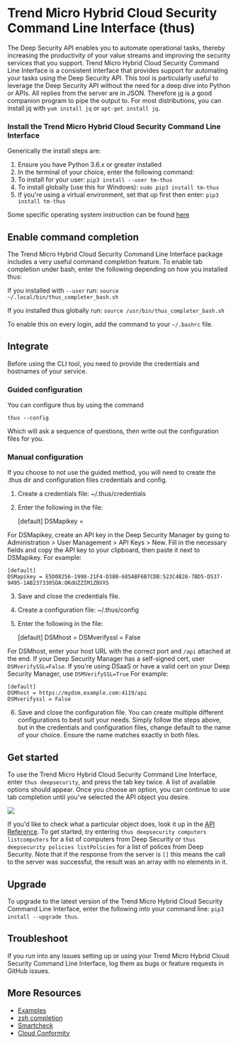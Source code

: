
# Trend Micro Hybrid Cloud Security Command Line Interface (thus)

The Deep Security API enables you to automate operational tasks, thereby increasing the productivity of your value streams and improving the security services that you support. Trend Micro Hybrid Cloud Security Command Line Interface is a consistent interface that provides support for automating your tasks using the Deep Security API. This tool is particularly useful to leverage the Deep Security API without the need for a deep dive into Python or APIs.
All replies from the server are in JSON. Therefore [jq](https://stedolan.github.io/jq/) is a good companion program to pipe the output to. For most distributions, you can install jq with `yum install jq` or `apt-get install jq`.

### Install the Trend Micro Hybrid Cloud Security Command Line Interface

Generically the install steps are: 
1.	Ensure you have Python 3.6.x or greater installed
2.	In the terminal of your choice, enter the following command: 
3.	To install for your user: `pip3 install --user tm-thus`
4.	To install globally (use this for Windows): `sudo pip3 install tm-thus`
5.	If you're using a virtual environment, set that up first then enter: `pip3 install tm-thus`

Some specific operating system instruction can be found [here](doc/os_install.md)

## Enable command completion

The Trend Micro Hybrid Cloud Security Command Line Interface package includes a very useful command completion feature.
To enable tab completion under bash, enter the following depending on how you installed thus:

If you installed with `--user` run:
`source ~/.local/bin/thus_completer_bash.sh`

If you installed thus globally run:
`source /usr/bin/thus_completer_bash.sh`

To enable this on every login, add the command to your `~/.bashrc` file. 

## Integrate

Before using the CLI tool, you need to provide the credentials and hostnames of your service.

### Guided configuration

You can configure thus by using the command 

`thus --config`

Which will ask a sequence of questions, then write out the configuration files for you.
 

### Manual configuration

If you choose to not use the guided method, you will need to create the .thus dir and configuration files credentials and config. 
1.	Create a credentials file: ~/.thus/credentials
2.	Enter the following in the file:

    [default]
    DSMapikey =

For DSMapikey, create an API key in the Deep Security Manager by going to Administration > User Management > API Keys > New. Fill in the necessary fields and copy the API key to your clipboard, then paste it next to DSMapikey. For example:

    [default]
    DSMapikey = E5D08256-1998-21F4-D38B-685ABF6B7CDB:523C4B26-7BD5-D537-9495-1AB2373305DA:OKdUZZIM1ZBVXS

3.	Save and close the credentials file.
4.	Create a configuration file: ~/.thus/config
5.	Enter the following in the file:

    [default]
    DSMhost =
    DSMverifyssl = False
    
For DSMhost, enter your host URL with the correct port and `/api` attached at the end. If your Deep Security Manager has a self-signed cert, user `DSMverifySSL=False`. If you're using DSaaS or have a valid cert on your Deep Security Manager, use `DSMVerifySSL=True` For example:

    [default]
    DSMhost = https://mydsm.example.com:4119/api
    DSMverifyssl = False

6.	Save and close the configuration file.
You can create multiple different configurations to best suit your needs. Simply follow the steps above, but in the credentials and configuration files, change default to the name of your choice. Ensure the name matches exactly in both files.

## Get started

To use the Trend Micro Hybrid Cloud Security Command Line Interface, enter `thus deepsecurity`, and press the tab key twice. A list of available options should appear.
Once you choose an option, you can continue to use tab completion until you've selected the API object you desire.

 ![](doc/img/API_CLI.png)

If you'd like to check what a particular object does, look it up in the [API Reference](https://automation.deepsecurity.trendmicro.com).
To get started, try entering `thus deepsecurity computers listcomputers` for a list of computers from Deep Security or `thus deepsecurity policies listPolicies` for a list of polices from Deep Security. Note that if the response from the server is `[]` this means the call to the server was successful, the result was an array with no elements in it. 

## Upgrade

To upgrade to the latest version of the Trend Micro Hybrid Cloud Security Command Line Interface, enter the following into your command line: `pip3 install --upgrade thus`.

## Troubleshoot

If you run into any issues setting up or using your Trend Micro Hybrid Cloud Security Command Line Interface, log them as bugs or feature requests in GitHub issues.

## More Resources

- [Examples](doc/example.md)
- [zsh completion](doc/zsh.md)
- [Smartcheck](doc/smartcheck.md)
- [Cloud Conformity](doc/cloudconformity.md)